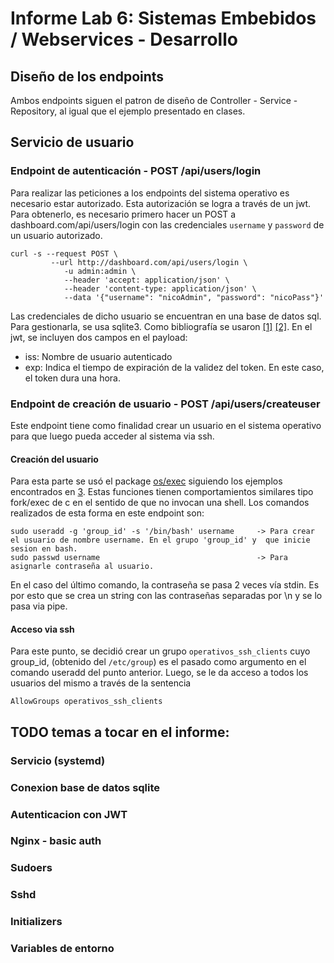 # Informe Lab 6: Sistemas Embebidos / Webservices - Desarrollo

## Diseño de los endpoints

Ambos endpoints siguen el patron de diseño de Controller - Service - Repository, al igual que el ejemplo presentado en clases.

## Servicio de usuario

### Endpoint de autenticación - POST /api/users/login
Para realizar las peticiones a los endpoints del sistema operativo es necesario estar autorizado. Esta autorización se logra a través de un jwt. Para obtenerlo, es necesario primero hacer un POST a dashboard.com/api/users/login con las credenciales `username` y `password` de un usuario autorizado.

    curl -s --request POST \
             --url http://dashboard.com/api/users/login \
                -u admin:admin \
                --header 'accept: application/json' \
                --header 'content-type: application/json' \
                --data '{"username": "nicoAdmin", "password": "nicoPass"}'

Las credenciales de dicho usuario se encuentran en una base de datos sql. Para gestionarla, se usa sqlite3. Como bibliografía se usaron [[1]](https://github.com/SOiI-UNC/go-example) [[2]](https://zetcode.com/golang/sqlite3/).
En el jwt, se incluyen dos campos en el payload:
  - iss: Nombre de usuario autenticado
  - exp: Indica el tiempo de expiración de la validez del token. En este caso, el token dura una hora.

### Endpoint de creación de usuario - POST /api/users/createuser
Este endpoint tiene como finalidad crear un usuario en el sistema operativo para que luego pueda acceder al sistema via ssh.

#### Creación del usuario
Para esta parte se usó el package [os/exec](https://pkg.go.dev/os/exec) siguiendo los ejemplos encontrados en [3](https://zetcode.com/golang/exec-command/). Estas funciones tienen comportamientos similares tipo fork/exec de c en el sentido de que no invocan una shell. 
Los comandos realizados de esta forma en este endpoint son:

    sudo useradd -g 'group_id' -s '/bin/bash' username     -> Para crear el usuario de nombre username. En el grupo 'group_id' y  que inicie sesion en bash.  
    sudo passwd username                                   -> Para asignarle contraseña al usuario.  

En el caso del último comando, la contraseña se pasa 2 veces vía stdin. Es por esto que se crea un string con las contraseñas separadas por \n y se lo pasa via pipe. 

#### Acceso via ssh
Para este punto, se decidió crear un grupo `operativos_ssh_clients` cuyo group_id, (obtenido del `/etc/group`) es el pasado como argumento en el comando useradd del punto anterior.
Luego, se le da acceso a todos los usuarios del mismo a través de la sentencia

    AllowGroups operativos_ssh_clients


## TODO temas a tocar en el informe:
### Servicio (systemd)
### Conexion base de datos sqlite
### Autenticacion con JWT
### Nginx - basic auth
### Sudoers
### Sshd
### Initializers
### Variables de entorno

